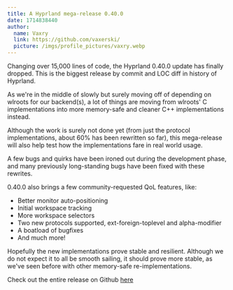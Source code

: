 ```yaml
---
title: A Hyprland mega-release 0.40.0
date: 1714838440
author:
  name: Vaxry
  link: https://github.com/vaxerski/
  picture: /imgs/profile_pictures/vaxry.webp
---
```


Changing over 15,000 lines of code, the Hyprland 0.40.0 update has finally dropped. This
is the biggest release by commit and LOC diff in history of Hyprland.

As we're in the middle of slowly but surely moving off of depending on wlroots for our backend(s),
a lot of things are moving from wlroots' C implementations into more memory-safe and cleaner C++ implementations instead.

Although the work is surely not done yet (from just the protocol implementations, about 60% has been rewritten so far),
this mega-release will also help test how the implementations fare in real world usage.

A few bugs and quirks have been ironed out during the development phase, and many previously long-standing bugs
have been fixed with these rewrites.

0.40.0 also brings a few community-requested QoL features, like:

- Better monitor auto-positioning
- Initial workspace tracking
- More workspace selectors
- Two new protocols supported, ext-foreign-toplevel and alpha-modifier
- A boatload of bugfixes
- And much more!

Hopefully the new implementations prove stable and resilient. Although we do not expect it to all be smooth
sailing, it should prove more stable, as we've seen before with other memory-safe re-implementations.

Check out the entire release on Github [here](https://github.com/hyprwm/Hyprland/releases/tag/v0.40.0)
